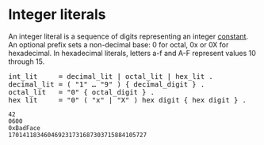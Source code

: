 # Integer literals

An integer literal is a sequence of digits representing an integer [constant](/Constatns/). An optional prefix sets a non-decimal base: 0 for octal, 0x or 0X for hexadecimal. In hexadecimal literals, letters a-f and A-F represent values 10 through 15.

<pre>
<a id="int_lit">int_lit</a>     = decimal_lit | octal_lit | hex_lit .
<a id="decimal_lit">decimal_lit</a> = ( "1" … "9" ) { decimal_digit } .
<a id="octal_lit">octal_lit</a>   = "0" { octal_digit } .
<a id="hex_lit">hex_lit</a>     = "0" ( "x" | "X" ) hex_digit { hex_digit } .
</pre>

```
42
0600
0xBadFace
170141183460469231731687303715884105727
```